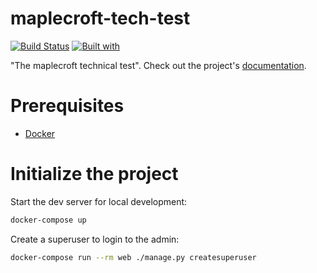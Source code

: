 # maplecroft-tech-test

[![Build Status](https://travis-ci.org/maplecroft/maplecroft-tech-test.svg?branch=master)](https://travis-ci.org/maplecroft/maplecroft-tech-test)
[![Built with](https://img.shields.io/badge/Built_with-Cookiecutter_Django_Rest-F7B633.svg)](https://github.com/agconti/cookiecutter-django-rest)

"The maplecroft technical test". Check out the project's [documentation](http://maplecroft.github.io/maplecroft-tech-test/).

# Prerequisites

- [Docker](https://docs.docker.com/docker-for-mac/install/)

# Initialize the project

Start the dev server for local development:

```bash
docker-compose up
```

Create a superuser to login to the admin:

```bash
docker-compose run --rm web ./manage.py createsuperuser
```
